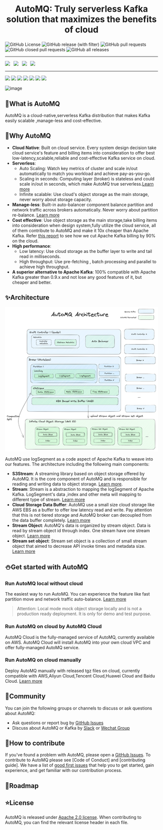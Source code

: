 <h1 align="center">
AutoMQ: Truly serverless Kafka solution that maximizes the benefits of cloud
</h1>
<h3 align="center">
    
</h3>

![GitHub License](https://img.shields.io/github/license/AutoMQ/automq-for-kafka)
![GitHub release (with filter)](https://img.shields.io/github/v/release/AutoMQ/automq-for-kafka)
![GitHub pull requests](https://img.shields.io/github/issues-pr/AutoMQ/automq-for-kafka)
![GitHub closed pull requests](https://img.shields.io/github/issues-pr-closed/AutoMQ/automq-for-kafka)
![GitHub all releases](https://img.shields.io/github/downloads/AutoMQ/automq-for-kafka/total)

---
[![](https://img.shields.io/badge/official%20document-20B2AA?style=for-the-badge)](https://docs.automq.com/docs/automq-s3kafka/YUzOwI7AgiNIgDk1GJAcu6Uanog)
&nbsp;
[![](https://img.shields.io/badge/playground-blue?style=for-the-badge)](https://www.automq.com/home.html)
&nbsp;
<a href="https://twitter.com/AutoMQ_Lab"><img src="https://img.shields.io/badge/- @AutoMQ_Lab -424549?style=social&logo=twitter" height=25></a>
&nbsp;
<a href="https://www.automq.com/img/----------------------------1.png"><img src="https://img.shields.io/badge/- Wechat -red?style=social&logo=discourse" height=25></a>
&nbsp;

---

![](https://img.shields.io/badge/aws%20cloud-supported-lightgreen?style=for-the-badge&logo=amazonaws)
![](https://img.shields.io/badge/google%20cloud-todo-lightyellow?style=for-the-badge&logo=googlecloud)
![](https://img.shields.io/badge/Azure%20cloud-todo-lightyellow?style=for-the-badge&logo=microsoftazure)
![](https://img.shields.io/badge/aliyun%20cloud-supported-lightgreen?style=for-the-badge&logo=alibabacloud)
![](https://img.shields.io/badge/huawei%20cloud-supported-lightgreen?style=for-the-badge&logo=huawei)
![](https://img.shields.io/badge/baidu%20cloud-supported-lightgreen?style=for-the-badge&logo=baidu)
![](https://img.shields.io/badge/tencent%20cloud-supported-lightgreen?style=for-the-badge&logo=tencentqq)



![image](./docs/images/banner-readme.jpeg)



[//]: # ([![E2E_TEST]&#40;https://github.com/AutoMQ/automq-for-kafka/actions/workflows/nightly-e2e.yml/badge.svg&#41;]&#40;https://github.com/AutoMQ/automq-for-kafka/actions/workflows/nightly-e2e.yml&#41;)

## 🍵What is AutoMQ

AutoMQ is a cloud-native,serverless Kafka distribution that makes Kafka easily scalable ,manage-less and cost-effective.


## 🔶Why AutoMQ

- **Cloud Native**: Built on cloud service. Every system design decision take cloud service's feature and billing items into consideration to offer best low-latency,scalable,reliable and cost-effective Kafka service on cloud.
- **Serverless**:
  - Auto Scaling: Watch key metrics of cluster and scale in/out automatically to match you workload and achieve pay-as-you-go.
  - Scaling in seconds: Computing layer (broker) is stateless and could scale in/out in seconds, which make AutoMQ true serverless.[Learn more](https://docs.automq.com/docs/automq-s3kafka/Eo4Bweg4eiPegykLpAycED1yn7g)
  - Infinite scalable: Use cloud's object storage as the main storage, never worry about storage capacity.
- **Manage-less**: Built-in auto-balancer component balance partition and network traffic across brokers automatically. Never worry about partition re-balance. [Learn more](https://docs.automq.com/docs/automq-s3kafka/GSN2wZjeWiR70YkZiRsc6Hqsneh)
- **Cost effective**: Use object storage as the main storage,take billing items into consideration when design system,fully utilize the cloud service, all of them contribute to AutoMQ and make it 10x cheaper than Apache Kafka. Refer [this report](https://docs.automq.com/docs/automq-s3kafka/EJBvwM3dNic6uYkZAWwc7nmrnae) to see how we cut Apache Kafka billing by 90% on the cloud.
- **High performance**: 
  - Low latency: Use cloud storage as the buffer layer to write and tail read in milliseconds.
  - High throughput: Use pre-fetching , batch processing and parallel to achieve high throughput.
- **A superior alternative to Apache Kafka**: 100% compatible with Apache Kafka greater than 0.9.x and not lose any good features of it, but cheaper and better.



## ✨Architecture

![image](./docs/images/automq-architecture.png)

AutoMQ use logSegment as a code aspect of Apache Kafka to weave into our features. The architecture including the following main components:
- **S3Stream**: A streaming library based on object storage offered by AutoMQ. It is the core component of AutoMQ and is responsible for reading and writing data to object storage. [Learn more](https://docs.automq.com/docs/automq-s3kafka/Q8fNwoCDGiBOV6k8CDSccKKRn9d).
- **Stream**: Stream is a abstraction to mapping the logSegment of Apache Kafka. LogSegment's data ,index and other meta will mapping to different type of stream. [Learn more](https://docs.automq.com/docs/automq-s3kafka/GUk7w0ZxniPwN7kUgiicIlHkn9d)
- **Cloud Storage Data Buffer**: AutoMQ use a small size cloud storage like AWS EBS as a buffer to offer low latency read and write. Pay attention that this is not tiered storage and AutoMQ broker can decoupled from the data buffer completely. [Learn more](https://docs.automq.com/docs/automq-s3kafka/X1DBwDdzWiCMmYkglGHcKdjqn9f)
- **Stream Object**: AutoMQ's data is organized by stream object. Data is read by stream object id through index. One stream have one stream object. [Learn more](https://docs.automq.com/docs/automq-s3kafka/Q8fNwoCDGiBOV6k8CDSccKKRn9d)
- **Stream set object**: Stream set object is a collection of small stream object that aimed to decrease API invoke times and metadata size. [Learn more](https://docs.automq.com/docs/automq-s3kafka/Q8fNwoCDGiBOV6k8CDSccKKRn9d)


## ⛄Get started with AutoMQ

### Run AutoMQ local without cloud
The easiest way to run AutoMQ. You can experience the feature like fast partition move and network traffic auto-balance. [Learn more](https://docs.automq.com/docs/automq-s3kafka/VKpxwOPvciZmjGkHk5hcTz43nde)

> Attention: Local mode mock object storage locally and is not a production ready deployment. It is only for demo and test purpose.

### Run AutoMQ on cloud by AutoMQ Cloud
AutoMQ Cloud is the fully-managed service of AutoMQ, currently available on AWS. AutoMQ Cloud will install AutoMQ into your own cloud VPC and offer fully-managed AutoMQ service.

### Run AutoMQ on cloud manually
Deploy AutoMQ manually with released tgz files on cloud, currently compatible with AWS,Aliyun Cloud,Tencent Cloud,Huawei Cloud and Baidu Cloud. [Learn more](https://www.automq.com)

## 💬Community
You can join the following groups or channels to discuss or ask questions about AutoMQ:
- Ask questions or report bug by [GitHub Issues](https://github.com/AutoMQ/automq-for-kafka)
- Discuss about AutoMQ or Kafka by [Slack](https://join.slack.com/t/automq/shared_invite/zt-29h17vye9-thf31ebIVL9oXuRdACnOIA) or [Wechat Group](https://www.automq.com/img/----------------------------1.png)


## 👥How to contribute
If you've found a problem with AutoMQ, please open a [GitHub Issues](https://github.com/AutoMQ/automq-for-kafka). 
To contribute to AutoMQ please see [Code of Conduct] and [contributing guide].
We have a list of [good first issues]() that help you to get started, gain experience, and get familiar with our contribution process.

## 🌈Roadmap


## ⭐License
AutoMQ is released under [Apache 2.0 license](https://www.apache.org/licenses/LICENSE-2.0.html). When contributing to AutoMQ, you can find the relevant license header in each file.




